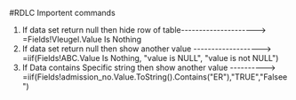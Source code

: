 #RDLC Importent commands
1. If data set return null then hide row of table--------------------->  =Fields!Vleugel.Value Is Nothing
2. If data set return null then show another value ------------------->  =iif(Fields!ABC.Value Is Nothing, "value is NULL", "value is not NULL") 
3. If Data contains Specific string then show another value ---------->  =iif(Fields!admission_no.Value.ToString().Contains("ER"),"TRUE","Falsee")
